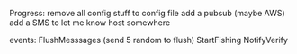 




Progress:
remove all config stuff to config file
add a pubsub (maybe AWS)
add a SMS to let me know 
host somewhere


events: 
FlushMesssages (send 5 random to flush)
StartFishing
NotifyVerify